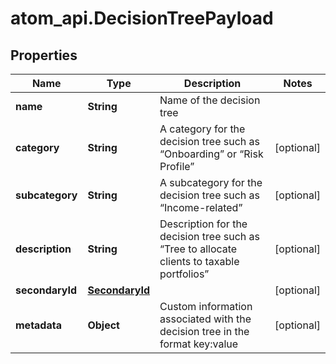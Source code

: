 # atom_api.DecisionTreePayload

## Properties
Name | Type | Description | Notes
------------ | ------------- | ------------- | -------------
**name** | **String** | Name of the decision tree | 
**category** | **String** | A category for the decision tree such as “Onboarding” or “Risk Profile” | [optional] 
**subcategory** | **String** | A subcategory for the decision tree such as “Income-related” | [optional] 
**description** | **String** | Description for the decision tree such as “Tree to allocate clients to taxable portfolios” | [optional] 
**secondaryId** | [**SecondaryId**](SecondaryId.md) |  | [optional] 
**metadata** | **Object** | Custom information associated with the decision tree in the format key:value | [optional] 


